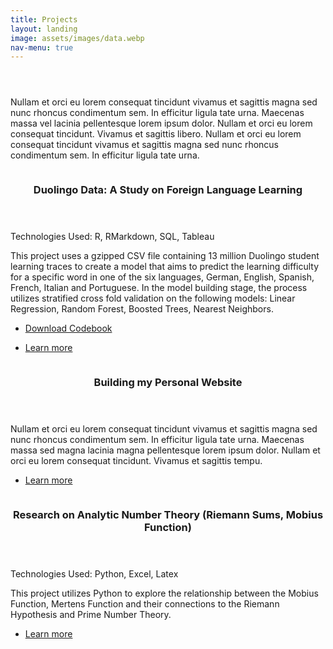 ```yaml
---
title: Projects
layout: landing
image: assets/images/data.webp
nav-menu: true
---
```


<!-- Main -->
<div id="main">

<!-- One -->
<section id="one">
	<div class="inner">
		<header class="major">
		</header>
		<p>Nullam et orci eu lorem consequat tincidunt vivamus et sagittis magna sed nunc rhoncus condimentum sem. In efficitur ligula tate urna. Maecenas massa vel lacinia pellentesque lorem ipsum dolor. Nullam et orci eu lorem consequat tincidunt. Vivamus et sagittis libero. Nullam et orci eu lorem consequat tincidunt vivamus et sagittis magna sed nunc rhoncus condimentum sem. In efficitur ligula tate urna.</p>
	</div>
</section>

<!-- Middle -->
<section id="two" class="spotlights">
	<section>
		<a href="PSTAT-131-Final-Project-.html" class="image">
			<img src="{% link assets/images/duolingo.png %}" alt="" data-position="center center" />
		</a>
		<div class="content">
			<div class="inner">
				<header class="major">
					<h3>
Duolingo Data: A Study on Foreign Language Learning</h3>
				</header>
				<p> Technologies Used: R, RMarkdown, SQL, Tableau </p>
				<p>This project uses a gzipped CSV file containing 13 million Duolingo student learning traces to create a model that aims to predict the learning difficulty for a specific word in one of the six languages, German, English, Spanish, French, Italian and Portuguese. In the model building stage, the process utilizes stratified cross fold validation on the following models: Linear Regression, Random Forest, Boosted Trees, Nearest Neighbors.</p>
				<ul class="actions">
					<li><a href="duolingo_codebook" class="button fit icon fa-download">Download Codebook</a></li>
				</ul>
				<ul class="actions">
					<li><a href="PSTAT-131-Final-Project-.html" class="button">Learn more</a></li>
				</ul>
			</div>
		</div>
	</section>
	<section>
		<a href="generic.html" class="image">
			<img src="{% link assets/images/mockup_new.png %}" alt="" data-position="top center" />
		</a>
		<div class="content">
			<div class="inner">
				<header class="major">
					<h3>Building my Personal Website</h3>
				</header>
				<p>Nullam et orci eu lorem consequat tincidunt vivamus et sagittis magna sed nunc rhoncus condimentum sem. In efficitur ligula tate urna. Maecenas massa sed magna lacinia magna pellentesque lorem ipsum dolor. Nullam et orci eu lorem consequat tincidunt. Vivamus et sagittis tempu.</p>
				<ul class="actions">
					<li><a href="generic.html" class="button">Learn more</a></li>
				</ul>
			</div>
		</div>
	</section>
	<section>
		<a href="generic.html" class="image">
			<img src="{% link assets/images/riemann.jpeg %}" alt="" data-position="25% 25%" />
		</a>
		<div class="content">
			<div class="inner">
				<header class="major">
					<h3>
Research on Analytic Number Theory (Riemann Sums, Mobius Function)</h3>
				</header>
				<p>Technologies Used: Python, Excel, Latex</p>
				<p>This project utilizes Python to explore the relationship between the Mobius Function, Mertens Function and their connections to the Riemann Hypothesis and Prime Number Theory.</p>
				<ul class="actions">
					<li><a href="generic.html" class="button">Learn more</a></li>
				</ul>
			</div>
		</div>
	</section>
</section>

<!-- Three -->
<!-- <section id="three">
	<div class="inner">
		<header class="major">
			<h2>Massa libero</h2>
		</header>
		<p>Nullam et orci eu lorem consequat tincidunt vivamus et sagittis libero. Mauris aliquet magna magna sed nunc rhoncus pharetra. Pellentesque condimentum sem. In efficitur ligula tate urna. Maecenas laoreet massa vel lacinia pellentesque lorem ipsum dolor. Nullam et orci eu lorem consequat tincidunt. Vivamus et sagittis libero. Mauris aliquet magna magna sed nunc rhoncus amet pharetra et feugiat tempus.</p>
		<ul class="actions">
			<li><a href="generic.html" class="button next">Get Started</a></li>
		</ul>
	</div>
</section>

</div> -->

